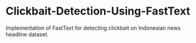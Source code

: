 # Clickbait-Detection-Using-FastText
Implementation of FastText for detecting clickbait on Indonesian news headline dataset.
